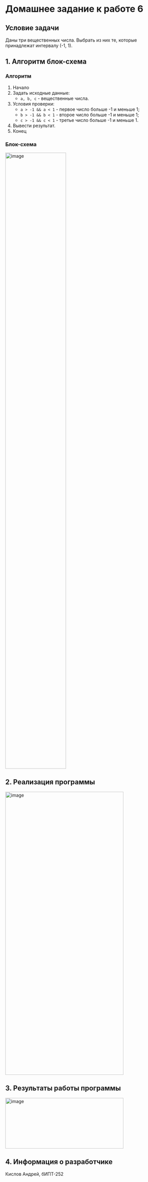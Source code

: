 # Домашнее задание к работе 6 #
## Условие задачи ##
Даны три вещественных числа. Выбрать из них те, которые принадлежат интервалу (-1, 1).
## 1. Алгоритм блок-схема ##
### Алгоритм ###
1. Начало
2. Задать исходные данные:
   * ``` a, b, c ``` - вещественные числа.
3. Условия проверки:
   * ``` a > -1 && a < 1 ``` - первое число больше -1 и меньше 1;
   * ``` b > -1 && b < 1 ``` - второе число больше -1 и меньше 1;
   * ``` c > -1 && c < 1 ``` - третье число больше -1 и меньше 1.
4. Вывести результат.
5. Конец
### Блок-схема ###
<img width="190" height="1924" alt="image" src="https://github.com/user-attachments/assets/bfbdbc07-6e16-454f-a34a-9a6f9554bb8a" />


## 2. Реализация программы ##
<img width="370" height="884" alt="image" src="https://github.com/user-attachments/assets/c05886b5-f339-4960-b9bc-171210b21589" />


## 3. Результаты работы программы ##
<img width="370" height="158" alt="image" src="https://github.com/user-attachments/assets/1ba10910-41d5-496b-abc0-fe1672633a88" />


## 4. Информация о разработчике ##
Кислов Андрей, бИПТ-252
